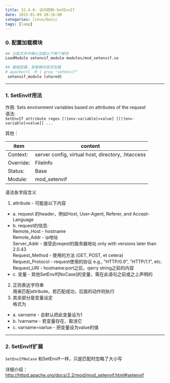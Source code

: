 ```yaml
---
title: 22.4.0: 访问控制-SetEnvIf
date: 2015-01-09 20:16:00
categories: linux/basic
tags: [lamp]
---
```


### 0. 配置加载模块
``` bash
## 主配文件中确认加载以下两个模块
LoadModule setenvif_module modules/mod_setenvif.so

## 重载配置，查看模块是否加载
# apachectl -M | grep "setenvif"
 setenvif_module (shared)
```

---

### 1. SetEnvIf用法
作用: Sets environment variables based on attributes of the request  
语法:  
`SetEnvIf attribute regex [!]env-variable[=value] [[!]env-variable[=value]] ...`

其他：  

item|content
---|---
Context:|server config, virtual host, directory, .htaccess
Override:|FileInfo
Status:|Base
Module:|mod_setenvif

语法各字段含义
1. attribute - 可能是以下内容  
 - a. request 的header，例如Host, User-Agent, Referer, and Accept-Language
 - b. request的信息:  
Remote_Host - hostname  
Remote_Addr - ip地址  
Server_Addr - 接受此reqest的服务器地址  only with versions later than 2.0.43  
Request_Method - 使用的方法 (GET, POST, et cetera)  
Request_Protocol - request使用的协议  e.g., "HTTP/0.9", "HTTP/1.1", etc.  
Request_URI - hostname:port之后，qerry string之前的内容  
 - c. 变量 - 其他SetEnvIf[NoCase]的变量，需在此语句之前或之上声明的
2. 正则表达字符串  
用来匹配attribute，若匹配成功，后面的动作则执行
3. 其余部分是变量设定  
格式为
 - a. varname - 会默认把此变量设为1
 - b. !varname - 若变量存在，取消它
 - c. varname=varlue - 把变量设为value的值

---

### 2. SetEnvIf扩展
`SetEnvIfNoCase`
和SetEnvIf一样，只是匹配时忽略了大小写

详细介绍：  
http://httpd.apache.org/docs/2.2/mod/mod_setenvif.html#setenvif
